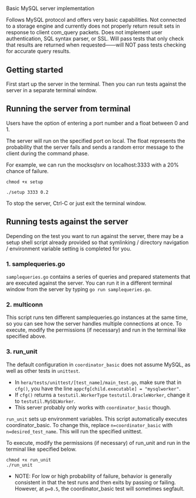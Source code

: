 #
Basic MySQL server implementation

Follows MySQL protocol and offers very basic capabilities. Not connected to a storage
engine and currently does not properly return result sets in response to client com_query
packets. Does not implement user authentication, SQL syntax parser, or SSL. Will pass tests
that only check that results are returned when requested——will NOT pass tests checking for
accurate query results.


## Getting started

First start up the server in the terminal. Then you can run tests against the
server in a separate terminal window.

## Running the server from terminal

Users have the option of entering a port number and a float between 0 and 1.

The server will run on the specified port on local. The float represents the probability
that the server fails and sends a random error message to the client during
the command phase.

For example, we can run the mocksqlsrv on localhost:3333 with a 20% chance of
failure.

```
chmod +x setup

./setup 3333 0.2
```

To stop the server, Ctrl-C or just exit the terminal window.

## Running tests against the server

Depending on the test you want to run against the server, there may be
a setup shell script already provided so that symlinking / directory
navigation / environment variable setting is completed for you.

### 1. samplequeries.go

`samplequeries.go` contains a series of queries and prepared statements that are
executed against the server. You can run it in a different terminal window
from the server by typing `go run samplequeries.go`.

### 2. multiconn

This script runs ten different samplequeries.go instances at the same time, so
you can see how the server handles multiple connections at once. To execute,
modify the permissions (if necessary) and run in the terminal like specified
above.

### 3. run_unit

The default configuration in `coordinator_basic` does not assume MySQL, as well
as other tests in `unittest`.

* In `hera/tests/unittest/[test_name]/main_test.go`, make sure that in `cfg()`,
you have the line `appcfg[child.executable] = "mysqlworker"`.
* If `cfg()` returns a `testutil.WorkerType` `testutil.OracleWorker`, change it to `testutil.MySQLWorker`.
* This server probably only works with `coordinator_basic` though.

`run_unit` sets up environment variables. This script automatically executes coordinator_basic.
To change this, replace `n=coordinator_basic` with `n=desired_test_name`. This will run the specified unittest.

To execute, modify the permissions (if necessary) of run_unit and run in the terminal like
specified below.
```
chmod +x run_unit
./run_unit
```

* NOTE: For low or high probability of failure, behavior is generally consistent
in that the test runs and then exits by passing or failing. However, at `p=0.5`,
the coordinator_basic test will sometimes segfault.
